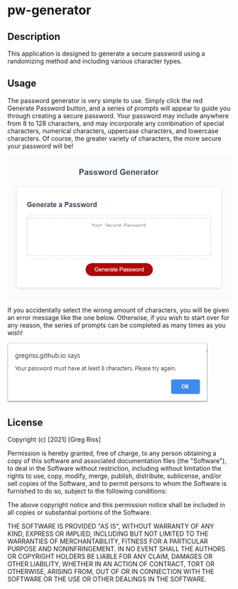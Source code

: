 # pw-generator

## Description

This application is designed to generate a secure password using a randomizing method and including various character types.  

## Usage

The password generator is very simple to use. Simply click the red Generate Password button, and a series of prompts will appear to guide you through creating a secure password. Your password may include anywhere from 8 to 128 characters, and may incorporate any combination of special characters, numerical characters, uppercase characters, and lowercase characters. Of course, the greater variety of characters, the more secure your password will be! 

![Homepage](images/password-homepage.png)

If you accidentally select the wrong amount of characters, you will be given an error message like the one below. Otherwise, if you wish to start over for any reason, the series of prompts can be completed as many times as you wish!

![Error Message](images/error-message.png)

## License 

Copyright (c) [2021] [Greg Riss]

Permission is hereby granted, free of charge, to any person obtaining a copy
of this software and associated documentation files (the "Software"), to deal
in the Software without restriction, including without limitation the rights
to use, copy, modify, merge, publish, distribute, sublicense, and/or sell
copies of the Software, and to permit persons to whom the Software is
furnished to do so, subject to the following conditions:

The above copyright notice and this permission notice shall be included in all
copies or substantial portions of the Software.

THE SOFTWARE IS PROVIDED "AS IS", WITHOUT WARRANTY OF ANY KIND, EXPRESS OR
IMPLIED, INCLUDING BUT NOT LIMITED TO THE WARRANTIES OF MERCHANTABILITY,
FITNESS FOR A PARTICULAR PURPOSE AND NONINFRINGEMENT. IN NO EVENT SHALL THE
AUTHORS OR COPYRIGHT HOLDERS BE LIABLE FOR ANY CLAIM, DAMAGES OR OTHER
LIABILITY, WHETHER IN AN ACTION OF CONTRACT, TORT OR OTHERWISE, ARISING FROM,
OUT OF OR IN CONNECTION WITH THE SOFTWARE OR THE USE OR OTHER DEALINGS IN THE
SOFTWARE.
